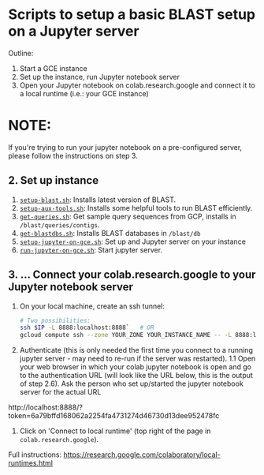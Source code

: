 Scripts to setup a basic BLAST setup on a Jupyter server
========================================================

Outline:
1. Start a GCE instance
2. Set up the instance, run Jupyter notebook server
3. Open your Jupyter notebook on colab.research.google and connect it to a
   local runtime (i.e.: your GCE instance)

# NOTE: 
If you're trying to run your jupyter notebook on a pre-configured server,
please follow the instructions on step 3.


## 2. Set up instance
1. [`setup-blast.sh`](setup-blast.sh): Installs latest version of BLAST.
1. [`setup-aux-tools.sh`](setup-aux-tools.sh): Installs some helpful tools to
   run BLAST efficiently.
1. [`get-queries.sh`](get-queries.sh): Get sample query sequences from GCP, installs in `/blast/queries/contigs`.
1. [`get-blastdbs.sh`](get-blastdbs.sh): Installs BLAST databases in `/blast/db`
1. [`setup-jupyter-on-gce.sh`](setup-jupyter-on-gce.sh): Set up and Jupyter server on your instance 
1. [`run-jupyter-on-gce.sh`](run-jupyter-on-gce.sh): Start jupyter server.

## 3. ... Connect your colab.research.google to your Jupyter notebook server

1. On your local machine, create an ssh tunnel:

    ```bash
    # Two possibilities:
    ssh $IP -L 8888:localhost:8888`   # OR  
    gcloud compute ssh --zone YOUR_ZONE YOUR_INSTANCE_NAME -- -L 8888:localhost:8888`    
    ```

1. Authenticate (this is only needed the first time you connect to a running jupyter server - may need to re-run if the server was restarted).
   1.1 Open your web browser in which your colab jupyter notebook is open and go to the authentication URL (will look like the URL below, this is the
       output of step 2.6). Ask the person who set up/started the jupyter notebook server for the actual URL

  http://localhost:8888/?token=6a79bffd168062a2254fa4731274d46730d13dee952478fc
    
1. Click on 'Connect to local runtime' (top right of the page in `colab.research.google`).


Full instructions: https://research.google.com/colaboratory/local-runtimes.html
